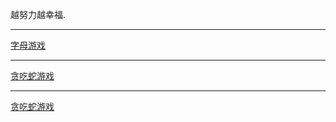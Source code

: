 越努力越幸福.
<br>
<hr>
<a href="https://siglesunny.github.io/letterGame/letter.html">字母游戏</a>
<hr>
<a href="https://siglesunny.github.io/letterGame/nake.html">贪吃蛇游戏</a>
<hr>
<a href="https://siglesunny.github.io/letterGame/draw.html">贪吃蛇游戏</a>
